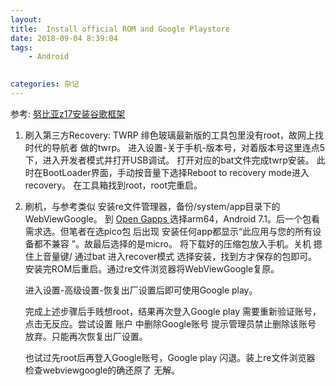 ```yaml
---
layout: 
title:  Install official ROM and Google Playstore
date: 2018-09-04 8:39:04
tags: 
    - Android
    

categories: 杂记
---
```


参考:
[努比亚z17安装谷歌框架](https://zhuanlan.zhihu.com/p/37108883)

1. 刷入第三方Recovery: TWRP
   绯色玻璃最新版的工具包里没有root，故网上找 时代的导航者 做的twrp。
    进入设置-关于手机-版本号，对着版本号这里连点5下，进入开发者模式并打开USB调试。
    打开对应的bat文件完成twrp安装。
    此时在BootLoader界面，手动按音量下选择Reboot to recovery mode进入recovery。
    在工具箱找到root，root完重启。
2. 刷机，与参考类似
   安装re文件管理器，备份/system/app目录下的WebViewGoogle。
   到 [Open Gapps ]( https://opengapps.org/)选择arm64，Android 7.1。后一个包看需求选。但笔者在选pico包 后出现 安装任何app都显示“此应用与您的所有设备都不兼容 ”。故最后选择的是micro。
   将下载好的压缩包放入手机。关机 摁住上音量键/ 通过bat 进入recover模式 选择安装，找到方才保存的包即可。
   安装完ROM后重启。通过re文件浏览器将WebViewGoogle复原。

   进入设置-高级设置-恢复出厂设置后即可使用Google play。

   完成上述步骤后手贱想root，结果再次登入Google play 需要重新验证账号，点击无反应。尝试设置 账户 中删除Google账号 提示管理员禁止删除该账号 放弃。只能再次恢复出厂设置。

   也试过先root后再登入Google账号，Google play 闪退。装上re文件浏览器 检查webviewgoogle的确还原了 无解。

